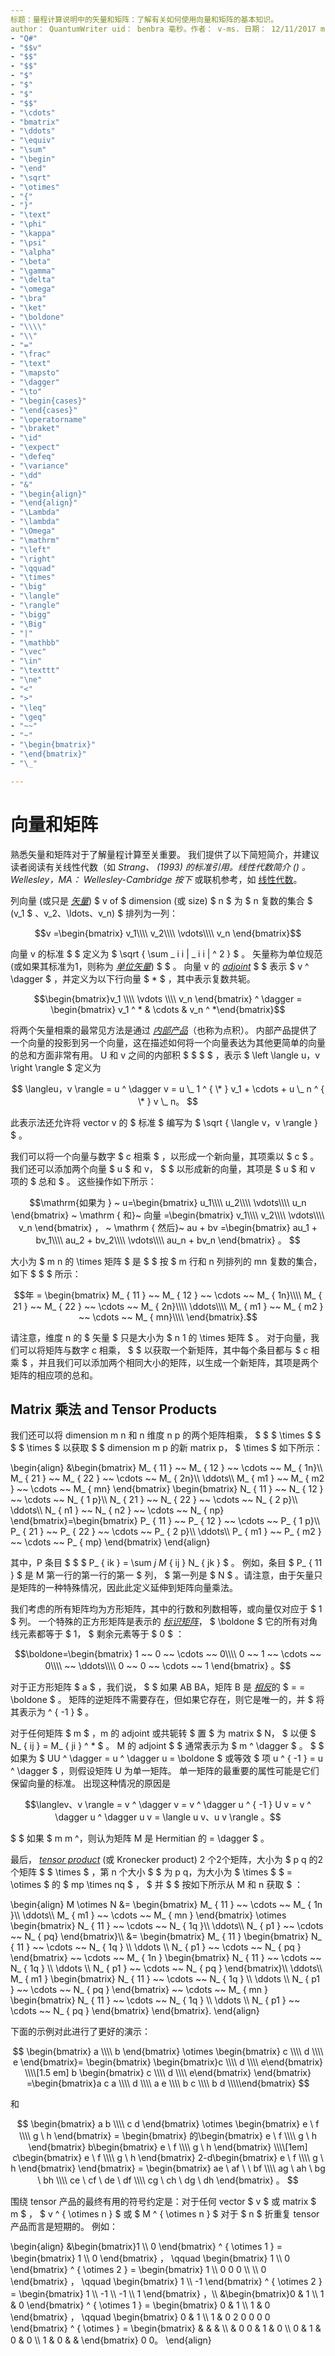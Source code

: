 ```yaml
---
标题：量程计算说明中的矢量和矩阵：了解有关如何使用向量和矩阵的基本知识。
author： QuantumWriter uid： benbra 毫秒。作者： v-ms. 日期： 12/11/2017 ms. 主题：概念非 loc：
- "Q#"
- "$$v"
- "$$"
- "$$"
- "$"
- "$"
- "$"
- "$$"
- "\cdots"
- "bmatrix"
- "\ddots"
- "\equiv"
- "\sum"
- "\begin"
- "\end"
- "\sqrt"
- "\otimes"
- "{"
- "}"
- "\text"
- "\phi"
- "\kappa"
- "\psi"
- "\alpha"
- "\beta"
- "\gamma"
- "\delta"
- "\omega"
- "\bra"
- "\ket"
- "\boldone"
- "\\\\"
- "\\"
- "="
- "\frac"
- "\text"
- "\mapsto"
- "\dagger"
- "\to"
- "\begin{cases}"
- "\end{cases}"
- "\operatorname"
- "\braket"
- "\id"
- "\expect"
- "\defeq"
- "\variance"
- "\dd"
- "&"
- "\begin{align}"
- "\end{align}"
- "\Lambda"
- "\lambda"
- "\Omega"
- "\mathrm"
- "\left"
- "\right"
- "\qquad"
- "\times"
- "\big"
- "\langle"
- "\rangle"
- "\bigg"
- "\Big"
- "|"
- "\mathbb"
- "\vec"
- "\in"
- "\texttt"
- "\ne"
- "<"
- ">"
- "\leq"
- "\geq"
- "~~"
- "~"
- "\begin{bmatrix}"
- "\end{bmatrix}"
- "\_"

---
```


# <a name="vectors-and-matrices"></a>向量和矩阵

熟悉矢量和矩阵对于了解量程计算至关重要。 我们提供了以下简短简介，并建议读者阅读有关线性代数（如 *Strang、 (1993) 的标准引用。线性代数简介 () 。Wellesley，MA： Wellesley-Cambridge 按下* 或联机参考，如 [线性代数](http://joshua.smcvt.edu/linearalgebra/)。

列向量 (或只是 [*矢量*](https://en.wikipedia.org/wiki/Vector_(mathematics_and_physics))) $ v of $ dimension (或 size) $ n $ 为 $ n 复数的集合 $ (v_1 $ 、v_2、\ldots、v_n) $ 排列为一列：

$$v =\begin{bmatrix}
v_1\\\\
v_2\\\\
\vdots\\\\
v_n \end{bmatrix}$$

向量 v 的标准 $ $ 定义为 $ \sqrt { \sum \_ i i | \_ i i | ^ 2 } $ 。 矢量称为单位规范 (或如果其标准为1，则称为 [*单位矢量*](https://en.wikipedia.org/wiki/Unit_vector)) $ $ 。 向量 v 的 [*adjoint*](https://en.wikipedia.org/wiki/Adjoint_matrix) $ $ 表示 $ v ^ \dagger $ ，并定义为以下行向量 $ \* $ ，其中表示复数共轭。

$$\begin{bmatrix}v_1 \\\\ \vdots \\\\ v_n \end{bmatrix} ^ \dagger = \begin{bmatrix} v_1 ^ * & \cdots & v_n ^ *\end{bmatrix}$$

将两个矢量相乘的最常见方法是通过 [*内部产品*](https://en.wikipedia.org/wiki/Inner_product_space)（也称为点积）。  内部产品提供了一个向量的投影到另一个向量，这在描述如何将一个向量表达为其他更简单的向量的总和方面非常有用。  U 和 v 之间的内部积 $ $ $ $ ，表示 $ \left \langle u，v \right \rangle $ 定义为

$$
\langleu，v \rangle = u ^ \dagger v = u \_ 1 ^ { \* } v_1 + \cdots + u \_ n ^ { \* } v \_ n。
$$

此表示法还允许将 vector v 的 $ 标准 $ 编写为 $ \sqrt { \langle v，v \rangle } $ 。

我们可以将一个向量与数字 $ c 相乘 $ ，以形成一个新向量，其项乘以 $ c $ 。 我们还可以添加两个向量 $ u $ 和 v， $ $ 以形成新的向量，其项是 $ u $ 和 v 项的 $ 总和 $ 。 这些操作如下所示：

$$\mathrm{如果为 } ~ u=\begin{bmatrix}
u_1\\\\
u_2\\\\
\vdots\\\\
u_n \end{bmatrix} ~ \mathrm { 和}~
向量 =\begin{bmatrix}
    v_1\\\\
    v_2\\\\
    \vdots\\\\
    v_n \end{bmatrix} ， ~ \mathrm { 然后}~
au + bv =\begin{bmatrix}
au_1 + bv_1\\\\
au_2 + bv_2\\\\
\vdots\\\\
au_n + bv_n \end{bmatrix} 。
$$

大小[](https://en.wikipedia.org/wiki/Matrix_(mathematics))为 $ m n 的 \times 矩阵 $ 是 $ $ 按 $ m 行和 n 列排列的 mn 复数的集合，如下 $ $ $ 所示：

$$年 = 
\begin{bmatrix}
M_ { 11 } ~~ M_ { 12 } ~~ \cdots ~~ M_ { 1n}\\\\
M_ { 21 } ~~ M_ { 22 } ~~ \cdots ~~ M_ { 2n}\\\\
\ddots\\\\
M_ { m1 } ~~ M_ { m2 } ~~ \cdots ~~ M_ { mn}\\\\
\end{bmatrix}.$$

请注意，维度 n 的 $ 矢量 $ 只是大小为 $ n 1 的 \times 矩阵 $ 。 对于向量，我们可以将矩阵与数字 c 相乘， $ $ 以获取一个新矩阵，其中每个条目都与 $ c 相乘 $ ，并且我们可以添加两个相同大小的矩阵，以生成一个新矩阵，其项是两个矩阵的相应项的总和。 

## <a name="matrix-multiplication-and-tensor-products"></a>Matrix 乘法 and Tensor Products

我们还可以将 dimension m n 和 n 维度 n p 的两个矩阵相乘， $ $ $ \times $ $ $ $ \times $ 以获取 $ $ dimension m p 的新 matrix p， $ \times $ 如下所示：

\begin{align}
&\begin{bmatrix}
    M_ { 11 } ~~ M_ { 12 } ~~ \cdots ~~ M_ { 1n}\\\\
    M_ { 21 } ~~ M_ { 22 } ~~ \cdots ~~ M_ { 2n}\\\\
    \ddots\\\\
    M_ { m1 } ~~ M_ { m2 } ~~ \cdots ~~ M_ { mn}
\end{bmatrix}
\begin{bmatrix}
N_ { 11 } ~~ N_ { 12 } ~~ \cdots ~~ N_ { 1 p}\\\\
N_ { 21 } ~~ N_ { 22 } ~~ \cdots ~~ N_ { 2 p}\\\\
\ddots\\\\
N_ { n1 } ~~ N_ { n2 } ~~ \cdots ~~ N_ { np}
\end{bmatrix}=\begin{bmatrix}
P_ { 11 } ~~ P_ { 12 } ~~ \cdots ~~ P_ { 1 p}\\\\
P_ { 21 } ~~ P_ { 22 } ~~ \cdots ~~ P_ { 2 p}\\\\
\ddots\\\\
P_ { m1 } ~~ P_ { m2 } ~~ \cdots ~~ P_ { mp}
\end{bmatrix}
\end{align}

其中，P 条目 $ $ $ P_ { ik } = \sum _j M_ { ij } N_ { jk } $ 。 例如，条目 $ P_ { 11 } $ 是 M 第一行的第一行的第一 $ 列， $ 第一列是 $ N $ 。请注意，由于矢量只是矩阵的一种特殊情况，因此此定义延伸到矩阵向量乘法。 

我们考虑的所有矩阵均为方形矩阵，其中的行数和列数相等，或向量仅对应于 $ 1 $ 列。 一个特殊的正方形矩阵是表示的 [*标识矩阵*](https://en.wikipedia.org/wiki/Identity_matrix)， $ \boldone $ 它的所有对角线元素都等于 $ 1， $ 剩余元素等于 $ 0 $ ：

$$\boldone=\begin{bmatrix}
1 ~~ 0 ~~ \cdots ~~ 0\\\\
0 ~~ 1 ~~ \cdots ~~ 0\\\\
~~ \ddots\\\\
0 ~~ 0 ~~ \cdots ~~ 1 \end{bmatrix} 。$$

对于正方形矩阵 $ a $ ，我们说， $ $ 如果 AB BA，矩阵 B 是 [*相反*](https://en.wikipedia.org/wiki/Invertible_matrix)的 $ = = \boldone $ 。 矩阵的逆矩阵不需要存在，但如果它存在，则它是唯一的，并 $ 将其表示为 ^ { -1 } $ 。 

对于任何矩阵 $ m $ ，m 的 adjoint 或共轭转 $ 置 $ 为 matrix $ N， $ 以便 $ N_ { ij } = M_ { ji } ^ \* $ 。 M 的 adjoint $ $ 通常表示为 $ m ^ \dagger $ 。 $ $ 如果为[](https://en.wikipedia.org/wiki/Unitary_matrix) $ UU ^ \dagger = u ^ \dagger u = \boldone $ 或等效 $ 项 u ^ { -1 } = u ^ \dagger $ ，则假设矩阵 U 为单一矩阵。  单一矩阵的最重要的属性可能是它们保留向量的标准。  出现这种情况的原因是 

$$\langlev、v \rangle = v ^ \dagger v = v ^ \dagger u ^ { -1 } U v = v ^ \dagger u ^ \dagger u v = \langle u v、u v \rangle 。$$  

$ $ 如果[](https://en.wikipedia.org/wiki/Hermitian_matrix) $ m m ^，则认为矩阵 M 是 Hermitian 的 = \dagger $ 。

最后， [*tensor product*](https://en.wikipedia.org/wiki/Tensor_product) (或 Kronecker product) 2 个2个矩阵，大小为 $ p q 的2个矩阵 $ $ \times $ ，第 n 个大小 $ $ 为 p q，为大小为 $ \times $ $ = \otimes $ 的 $ mp \times nq $ ， $ 并 $ $ 按如下所示从 M 和 n 获取 $ ：

\begin{align}
    M \otimes N &=
    \begin{bmatrix}
        M_ { 11 } ~~ \cdots ~~ M_ { 1n }\\\\
        \ddots\\\\
        M_ { m1 } ~~ \cdots ~~ M_ { mn  }
    \end{bmatrix}
    \otimes
    \begin{bmatrix}
        N_ { 11 } ~~ \cdots ~~ N_ { 1q  }\\\\
        \ddots\\\\
        N_ { p1 } ~~ \cdots ~~ N_ { pq}
    \end{bmatrix}\\\\
    &=
    \begin{bmatrix}
        M_ { 11 } \begin{bmatrix} N_ { 11 } ~~ \cdots ~~ N_ { 1q } \\\\ \ddots \\\\ N_ { p1 } ~~ \cdots ~~ N_ { pq } \end{bmatrix} ~~ \cdots  ~~ 
        M_ { 1n } \begin{bmatrix} N_ { 11 } ~~ \cdots ~~ N_ { 1q } \\\\ \ddots \\\\ N_ { p1 } ~~ \cdots ~~ N_ { pq }  \end{bmatrix}\\\\
        \ddots\\\\
        M_ { m1 } \begin{bmatrix} N_ { 11 } ~~ \cdots ~~ N_ { 1q } \\\\ \ddots \\\\ N_ { p1 } ~~ \cdots ~~ N_ { pq } \end{bmatrix} ~~ \cdots  ~~ 
        M_ { mn } \begin{bmatrix} N_ { 11 } ~~ \cdots ~~ N_ { 1q } \\\\ \ddots \\\\ N_ { p1 } ~~ \cdots ~~ N_ { pq }  \end{bmatrix}
    \end{bmatrix}.
\end{align}

下面的示例对此进行了更好的演示：

$$
    \begin{bmatrix}
        a \\\\ b \end{bmatrix} \otimes \begin{bmatrix} c \\\\ d \\\\ e \end{bmatrix}=
    \begin{bmatrix}
        \begin{bmatrix}c \\\\ d \\\\ e\end{bmatrix}
        \\\\[1.5 em] b \begin{bmatrix} c \\\\ d \\\\ e\end{bmatrix}
    \end{bmatrix}
    =\begin{bmatrix}a c a \\\\ d \\\\ a e \\\\ b c \\\\ b d \\\\\end{bmatrix}
$$

和

$$
    \begin{bmatrix}
        a b \\\\ c d \end{bmatrix}
    \otimes 
    \begin{bmatrix}
        e \ f \\\\ g \ h \end{bmatrix}
     =
    \begin{bmatrix}
    的\begin{bmatrix}
    e \ f \\\\ g \ h \end{bmatrix}
    b\begin{bmatrix}
    e \ f \\\\ g \ h \end{bmatrix}
    \\\\[1em] c\begin{bmatrix}
    e \ f \\\\ g \ h \end{bmatrix}
    2-d\begin{bmatrix}
    e \ f \\\\ g \ h \end{bmatrix}
    \end{bmatrix}
    =
    \begin{bmatrix}
    ae \ af \ \ bf \\\\
    ag \ ah \ bg \ bh \\\\
    ce \ cf \ de \ df \\\\
    cg \ ch \ dg \ dh \end{bmatrix} 。
$$

围绕 tensor 产品的最终有用的符号约定是：对于任何 vector $ v $ 或 matrix $ m $ ， $ v ^ { \otimes n } $ 或 $ M ^ { \otimes n } $ 对于 $ n $ 折重复 tensor 产品而言是短期的。  例如：

\begin{align}
&\begin{bmatrix}1 \\\\ 0 \end{bmatrix} ^ { \otimes 1 } = \begin{bmatrix} 1 \\\\ 0 \end{bmatrix} ， \qquad \begin{bmatrix} 1 \\\\ 0 \end{bmatrix} ^ { \otimes 2 } = \begin{bmatrix} 1 \\\\ 0 0 0 \\\\ \\\\ 0 \end{bmatrix} ， \qquad \begin{bmatrix} 1 \\\\ -1 \end{bmatrix} ^ { \otimes 2 } = \begin{bmatrix} 1 \\\\ -1 \\\\ -1 \\\\ 1 \end{bmatrix} ，\\\\
  &\begin{bmatrix}0 & 1 \\\\ 1 & 0 \end{bmatrix} ^ { \otimes 1 } = \begin{bmatrix} 0 & 1 \\\\ 1 & 0 \end{bmatrix} ， \qquad \begin{bmatrix} 0 & 1 \\\\ 1 & 0 2 0 0 0 0 \end{bmatrix} ^ { \otimes } = \begin{bmatrix} & & & \\\\ & 0 0 & 1 & 0 \\\\ 0 & 1 & 0 & 0 \\\\ 1 & 0 & & \end{bmatrix} 0 0。
\end{align}
